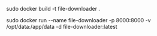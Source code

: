 sudo docker build -t file-downloader .

sudo docker run --name file-downloader -p 8000:8000 -v /opt/data:/app/data -d file-downloader:latest